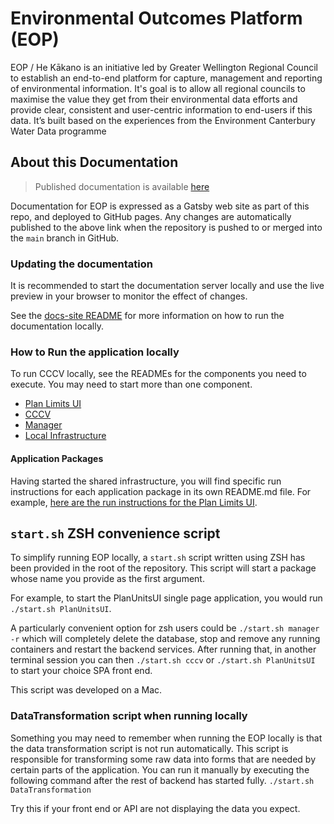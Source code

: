 # Environmental Outcomes Platform (EOP)

EOP / He Kākano is an initiative led by Greater Wellington Regional Council to establish an end-to-end platform for capture, management and reporting of environmental information. It's goal is to allow all regional councils to maximise the value they get from their environmental data efforts and provide clear, consistent and user-centric information to end-users if this data. It’s built based on the experiences from the Environment Canterbury Water Data programme
## About this Documentation
> Published documentation is available [here](https://greater-wellington-regional-council.github.io/Environmental-Outcomes-Platform/)

Documentation for EOP is expressed as a Gatsby web site as part of this repo, and deployed to GitHub pages.  Any changes are automatically published to the above link when the repository is pushed to or merged into the `main` branch in GitHub.

### Updating the documentation

It is recommended to start the documentation server locally and use the live preview in your browser to monitor the effect of changes.

See the [docs-site README](./docs-site/README.md) for more information on how to run the documentation locally.

### How to Run the application locally

To run CCCV locally, see the READMEs for the components you need to execute.  You may need to start more than one component.
* [Plan Limits UI](./packages/PlanLimitsUI/README.md)
* [CCCV](./packages/cccv/README.md)
* [Manager](./packages/Manager/README.md)
* [Local Infrastructure](./packages/LocalInfrastructure/README.md)

#### Application Packages

Having started the shared infrastructure, you will find specific run instructions for each application package in its own README.md file.  For example, [here are the run instructions for the Plan Limits UI](./packages/PlanLimitsUI/README.md).

## `start.sh` ZSH convenience script

To simplify running EOP locally, a `start.sh` script written using ZSH has been provided in the root of the repository.  This script will start a package whose name you provide as the first argument.

For example, to start the PlanUnitsUI single page application, you would run `./start.sh PlanUnitsUI`.

A particularly convenient option for zsh users could be ```./start.sh manager -r``` which will completely delete the database, stop and remove any running containers and restart the backend services.  After running that, in another terminal session you can then ```./start.sh cccv``` or ```./start.sh PlanUnitsUI``` to start your choice SPA front end.

This script was developed on a Mac.

### DataTransformation script when running locally

Something you may need to remember when running the EOP locally is that the data transformation script is not run automatically.  This script is responsible for transforming some raw data into forms that are needed by certain parts of the application.  You can run it manually by executing the following command after the rest of backend has started fully.
`./start.sh DataTransformation`

Try this if your front end or API are not displaying the data you expect.
